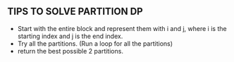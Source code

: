 ## TIPS TO SOLVE PARTITION DP

- Start with the entire block and represent them with i and j, where i is the starting index and j is the end index.
- Try all the partitions. (Run a loop for all the partitions)
- return the best possible 2 partitions.
